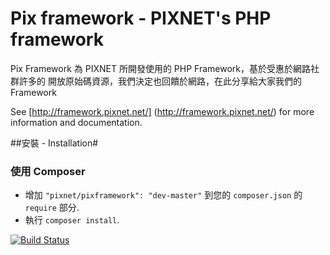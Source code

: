 Pix framework - PIXNET's PHP framework
========================================

Pix Framework 為 PIXNET 所開發使用的 PHP Framework，基於受惠於網路社群許多的
開放原始碼資源，我們決定也回饋於網路，在此分享給大家我們的 Framework

See [http://framework.pixnet.net/] (http://framework.pixnet.net/) for more information and documentation.

##安裝 - Installation#
### 使用 Composer ###
- 增加 `"pixnet/pixframework": "dev-master"` 到您的 `composer.json` 的 `require` 部分.
- 執行 `composer install`.

[![Build Status](https://secure.travis-ci.org/pixnet/pixframework.png?branch=master)](http://travis-ci.org/pixnet/pixframework)
